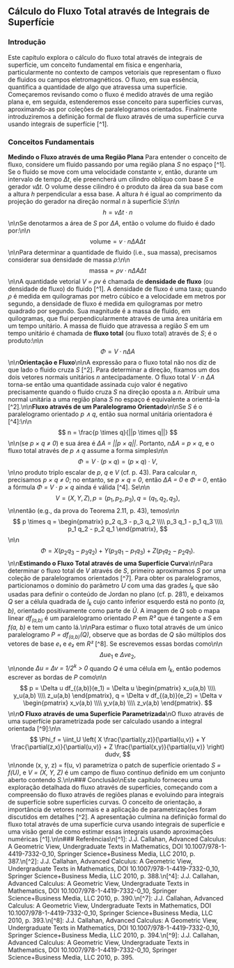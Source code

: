 ## Cálculo do Fluxo Total através de Integrais de Superfície

### Introdução
Este capítulo explora o cálculo do fluxo total através de integrais de superfície, um conceito fundamental em física e engenharia, particularmente no contexto de campos vetoriais que representam o fluxo de fluidos ou campos eletromagnéticos. O fluxo, em sua essência, quantifica a quantidade de algo que atravessa uma superfície. Começaremos revisando como o fluxo é medido através de uma região plana e, em seguida, estenderemos esse conceito para superfícies curvas, aproximando-as por coleções de paralelogramos orientados.  Finalmente introduziremos a definição formal de fluxo através de uma superfície curva usando integrais de superfície [^1].

### Conceitos Fundamentais

**Medindo o Fluxo através de uma Região Plana**
Para entender o conceito de fluxo, considere um fluido passando por uma região plana *S* no espaço [^1]. Se o fluido se move com uma velocidade constante *v*, então, durante um intervalo de tempo *∆t*, ele preencherá um cilindro oblíquo com base *S* e gerador *v∆t*. O volume desse cilindro é o produto da área da sua base com a altura *h* perpendicular a essa base. A altura *h* é igual ao comprimento da projeção do gerador na direção normal *n* à superfície *S*:\n\n$$ h = v \Delta t \cdot n $$\n\nSe denotarmos a área de *S* por *∆A*, então o volume do fluido é dado por:\n\n$$ \text{volume} = v \cdot n \Delta A \Delta t $$\n\nPara determinar a quantidade de fluido (i.e., sua massa), precisamos considerar sua densidade de massa *ρ*:\n\n$$ \text{massa} = \rho v \cdot n \Delta A \Delta t $$\n\nA quantidade vetorial *V = ρv* é chamada de **densidade de fluxo** (ou densidade de fluxo) do fluido [^1]. A densidade de fluxo é uma taxa; quando *ρ* é medida em quilogramas por metro cúbico e a velocidade em metros por segundo, a densidade de fluxo é medida em quilogramas por metro quadrado por segundo. Sua magnitude é a massa de fluido, em quilogramas, que flui perpendicularmente através de uma área unitária em um tempo unitário. A massa de fluido que atravessa a região *S* em um tempo unitário é chamada de **fluxo total** (ou fluxo total) através de *S*; é o produto:\n\n$$ \Phi = V \cdot n \Delta A $$\n\n**Orientação e Fluxo**\n\nA expressão para o fluxo total não nos diz de que lado o fluido cruza *S* [^2]. Para determinar a direção, fixamos um dos dois vetores normais unitários *n* antecipadamente. O fluxo total *V · n ∆A* torna-se então uma quantidade assinada cujo valor é negativo precisamente quando o fluido cruza *S* na direção oposta a *n*. Atribuir uma normal unitária a uma região plana *S* no espaço é equivalente a orientá-la [^2].\n\n**Fluxo através de um Paralelogramo Orientado**\n\nSe *S* é o paralelogramo orientado *p ∧ q*, então sua normal unitária orientadora é [^4]:\n\n$$ n = \frac{p \times q}{||p \times q||} $$\n\n(se *p × q ≠ 0*) e sua área é *∆A = ||p × q||*. Portanto, *n∆A = p × q*, e o fluxo total através de *p ∧ q* assume a forma simples\n\n$$ \Phi = V \cdot (p \times q) = (p \times q) \cdot V, $$\n\no produto triplo escalar de *p*, *q* e *V* (cf. p. 43). Para calcular *n*, precisamos *p × q ≠ 0*; no entanto, se *p × q = 0*, então *∆A = 0* e *Φ = 0*, então a fórmula *Φ = V · p × q* ainda é válida [^4]. Se\n\n$$ V = (X, Y, Z), p = (p_1, p_2, p_3), q = (q_1, q_2, q_3), $$\n\nentão (e.g., da prova do Teorema 2.11, p. 43), temos\n\n$$ p \times q = \begin{pmatrix} p_2 q_3 - p_3 q_2 \\\\ p_3 q_1 - p_1 q_3 \\\\ p_1 q_2 - p_2 q_1 \end{pmatrix}, $$\n\n$$ \Phi = X(p_2 q_3 - p_3 q_2) + Y(p_3 q_1 - p_1 q_3) + Z(p_1 q_2 - p_2 q_1). $$\n\n**Estimando o Fluxo Total através de uma Superfície Curva**\n\nPara determinar o fluxo total de *V* através de *S*, primeiro aproximamos *S* por uma coleção de paralelogramos orientados [^7]. Para obter os paralelogramos, particionamos o domínio do parâmetro *U* com uma das grades *I<sub>k</sub>* que são usadas para definir o conteúdo de Jordan no plano (cf. p. 281), e deixamos *Q* ser a célula quadrada de *I<sub>k</sub>* cujo canto inferior esquerdo está no ponto *(a, b)*, orientado positivamente como parte de *Ū*. A imagem de *Q* sob o mapa linear *df<sub>(a,b)</sub>* é um paralelogramo orientado *P* em *R³* que é tangente a *S* em *f(a, b)* e tem um canto lá.\n\nPara estimar o fluxo total através de um único paralelogramo *P = df<sub>(a,b)</sub>(Q)*, observe que as bordas de *Q* são múltiplos dos vetores de base *e₁* e *e₂* em *R²* [^8]. Se escrevemos essas bordas como\n\n$$ \Delta u e_1 \text{ e } \Delta v e_2, $$\n\nonde *∆u = ∆v = 1/2<sup>k</sup> > 0* quando *Q* é uma célula em *I<sub>k</sub>*, então podemos escrever as bordas de *P* como\n\n$$ p = \Delta u df_{(a,b)}(e_1) = \Delta u \begin{pmatrix} x_u(a,b) \\\\ y_u(a,b) \\\\ z_u(a,b) \end{pmatrix}, q = \Delta v df_{(a,b)}(e_2) = \Delta v \begin{pmatrix} x_v(a,b) \\\\ y_v(a,b) \\\\ z_v(a,b) \end{pmatrix}. $$\n\n**O Fluxo através de uma Superfície Parametrizada**\nO fluxo através de uma superfície parametrizada pode ser calculado usando a integral orientada [^9]:\n\n$$ \Phi_f = \iint_U \left( X \frac{\partial(y,z)}{\partial(u,v)} + Y \frac{\partial(z,x)}{\partial(u,v)} + Z \frac{\partial(x,y)}{\partial(u,v)} \right) dudv, $$\n\nonde (x, y, z) = f(u, v) parametriza o patch de superfície orientado *S = f(U)*, e *V = (X, Y, Z)* é um campo de fluxo contínuo definido em um conjunto aberto contendo *S*.\n\n### Conclusão\nEste capítulo forneceu uma exploração detalhada do fluxo através de superfícies, começando com a compreensão do fluxo através de regiões planas e evoluindo para integrais de superfície sobre superfícies curvas. O conceito de orientação, a importância de vetores normais e a aplicação de parametrizações foram discutidos em detalhes [^2]. A apresentação culmina na definição formal do fluxo total através de uma superfície curva usando integrais de superfície e uma visão geral de como estimar essas integrais usando aproximações numéricas [^1].\n\n### Referências\n[^1]: J.J. Callahan, Advanced Calculus: A Geometric View, Undergraduate Texts in Mathematics, DOI 10.1007/978-1-4419-7332-0_10, Springer Science+Business Media, LLC 2010, p. 387.\n[^2]: J.J. Callahan, Advanced Calculus: A Geometric View, Undergraduate Texts in Mathematics, DOI 10.1007/978-1-4419-7332-0_10, Springer Science+Business Media, LLC 2010, p. 388.\n[^4]: J.J. Callahan, Advanced Calculus: A Geometric View, Undergraduate Texts in Mathematics, DOI 10.1007/978-1-4419-7332-0_10, Springer Science+Business Media, LLC 2010, p. 390.\n[^7]: J.J. Callahan, Advanced Calculus: A Geometric View, Undergraduate Texts in Mathematics, DOI 10.1007/978-1-4419-7332-0_10, Springer Science+Business Media, LLC 2010, p. 393.\n[^8]: J.J. Callahan, Advanced Calculus: A Geometric View, Undergraduate Texts in Mathematics, DOI 10.1007/978-1-4419-7332-0_10, Springer Science+Business Media, LLC 2010, p. 394.\n[^9]: J.J. Callahan, Advanced Calculus: A Geometric View, Undergraduate Texts in Mathematics, DOI 10.1007/978-1-4419-7332-0_10, Springer Science+Business Media, LLC 2010, p. 395.
<!-- END -->